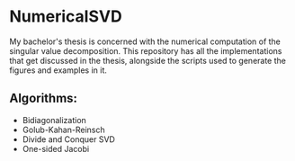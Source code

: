 # NumericalSVD

My bachelor's thesis is concerned with the numerical computation of the singular value decomposition. This repository has all the implementations that get discussed in the thesis, alongside the scripts used to generate the figures and examples in it.

## Algorithms:
- Bidiagonalization
- Golub-Kahan-Reinsch
- Divide and Conquer SVD
- One-sided Jacobi
